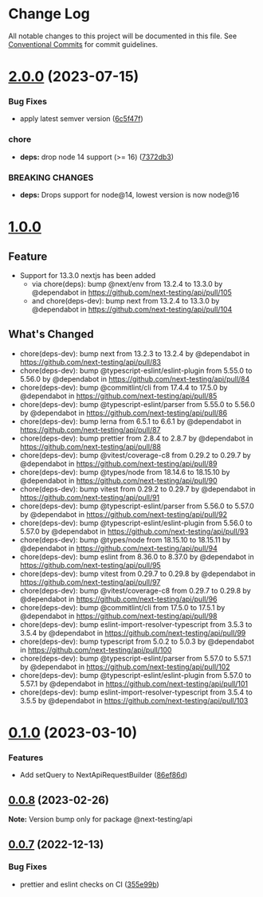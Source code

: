 # Change Log

All notable changes to this project will be documented in this file.
See [Conventional Commits](https://conventionalcommits.org) for commit guidelines.

# [2.0.0](https://github.com/next-testing/api/compare/v1.0.0...v2.0.0) (2023-07-15)


### Bug Fixes

* apply latest semver version ([6c5f47f](https://github.com/next-testing/api/commit/6c5f47f25ae3ecd9ee1d7cf6c8e743a4cbb568a4))


### chore

* **deps:** drop node 14 support (>= 16) ([7372db3](https://github.com/next-testing/api/commit/7372db3592f6f3609393fd421942b7722485bb12))


### BREAKING CHANGES

* **deps:** Drops support for node@14, lowest version is now node@16


# [1.0.0](https://github.com/next-testing/api/compare/v0.1.1...v1.0.0)

## Feature

* Support for 13.3.0 nextjs has been added
    * via chore(deps): bump @next/env from 13.2.4 to 13.3.0 by @dependabot in https://github.com/next-testing/api/pull/105
    * and chore(deps-dev): bump next from 13.2.4 to 13.3.0 by @dependabot in https://github.com/next-testing/api/pull/104

## What's Changed

* chore(deps-dev): bump next from 13.2.3 to 13.2.4 by @dependabot in https://github.com/next-testing/api/pull/83
* chore(deps-dev): bump @typescript-eslint/eslint-plugin from 5.55.0 to 5.56.0 by @dependabot in https://github.com/next-testing/api/pull/84
* chore(deps-dev): bump @commitlint/cli from 17.4.4 to 17.5.0 by @dependabot in https://github.com/next-testing/api/pull/85
* chore(deps-dev): bump @typescript-eslint/parser from 5.55.0 to 5.56.0 by @dependabot in https://github.com/next-testing/api/pull/86
* chore(deps-dev): bump lerna from 6.5.1 to 6.6.1 by @dependabot in https://github.com/next-testing/api/pull/87
* chore(deps-dev): bump prettier from 2.8.4 to 2.8.7 by @dependabot in https://github.com/next-testing/api/pull/88
* chore(deps-dev): bump @vitest/coverage-c8 from 0.29.2 to 0.29.7 by @dependabot in https://github.com/next-testing/api/pull/89
* chore(deps-dev): bump @types/node from 18.14.6 to 18.15.10 by @dependabot in https://github.com/next-testing/api/pull/90
* chore(deps-dev): bump vitest from 0.29.2 to 0.29.7 by @dependabot in https://github.com/next-testing/api/pull/91
* chore(deps-dev): bump @typescript-eslint/parser from 5.56.0 to 5.57.0 by @dependabot in https://github.com/next-testing/api/pull/92
* chore(deps-dev): bump @typescript-eslint/eslint-plugin from 5.56.0 to 5.57.0 by @dependabot in https://github.com/next-testing/api/pull/93
* chore(deps-dev): bump @types/node from 18.15.10 to 18.15.11 by @dependabot in https://github.com/next-testing/api/pull/94
* chore(deps-dev): bump eslint from 8.36.0 to 8.37.0 by @dependabot in https://github.com/next-testing/api/pull/95
* chore(deps-dev): bump vitest from 0.29.7 to 0.29.8 by @dependabot in https://github.com/next-testing/api/pull/97
* chore(deps-dev): bump @vitest/coverage-c8 from 0.29.7 to 0.29.8 by @dependabot in https://github.com/next-testing/api/pull/96
* chore(deps-dev): bump @commitlint/cli from 17.5.0 to 17.5.1 by @dependabot in https://github.com/next-testing/api/pull/98
* chore(deps-dev): bump eslint-import-resolver-typescript from 3.5.3 to 3.5.4 by @dependabot in https://github.com/next-testing/api/pull/99
* chore(deps-dev): bump typescript from 5.0.2 to 5.0.3 by @dependabot in https://github.com/next-testing/api/pull/100
* chore(deps-dev): bump @typescript-eslint/parser from 5.57.0 to 5.57.1 by @dependabot in https://github.com/next-testing/api/pull/102
* chore(deps-dev): bump @typescript-eslint/eslint-plugin from 5.57.0 to 5.57.1 by @dependabot in https://github.com/next-testing/api/pull/101
* chore(deps-dev): bump eslint-import-resolver-typescript from 3.5.4 to 3.5.5 by @dependabot in https://github.com/next-testing/api/pull/103

# [0.1.0](https://github.com/next-testing/api/compare/v0.0.8...v0.1.0) (2023-03-10)

### Features

-   Add setQuery to NextApiRequestBuilder ([86ef86d](https://github.com/next-testing/api/commit/86ef86ddc82ced191a5a37dfbaf06a0829ea2a18))

## [0.0.8](https://github.com/next-testing/api/compare/v0.0.7...v0.0.8) (2023-02-26)

**Note:** Version bump only for package @next-testing/api

## [0.0.7](https://github.com/next-testing/api/compare/v0.0.6...v0.0.7) (2022-12-13)

### Bug Fixes

-   prettier and eslint checks on CI ([355e99b](https://github.com/next-testing/api/commit/355e99bc4eaa6a229ca9a87bc456566eec9f8270))
